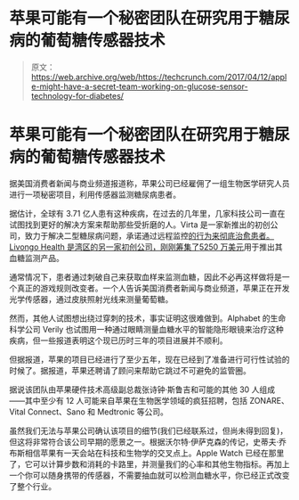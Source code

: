 # 苹果可能有一个秘密团队在研究用于糖尿病的葡萄糖传感器技术

> 原文：<https://web.archive.org/web/https://techcrunch.com/2017/04/12/apple-might-have-a-secret-team-working-on-glucose-sensor-technology-for-diabetes/>

# 苹果可能有一个秘密团队在研究用于糖尿病的葡萄糖传感器技术

据美国消费者新闻与商业频道报道称，苹果公司已经雇佣了一组生物医学研究人员进行一项秘密项目，利用传感器监测糖尿病患者。

据估计，全球有 3.71 亿人患有这种疾病，在过去的几年里，几家科技公司一直在试图找到更好的解决方案来帮助那些受折磨的人。Virta 是一家新推出的初创公司，致力于解决二型糖尿病问题，承诺通过远程监控[的行为来彻底治愈患者。Livongo Health 是湾区的另一家初创公司，刚刚筹集了](https://web.archive.org/web/20230307021715/https://techcrunch.com/2017/03/08/with-37-million-in-funding-health-startup-virta-aims-to-cure-type-2-diabetes/)[5250 万美元](https://web.archive.org/web/20230307021715/https://techcrunch.com/2017/03/16/smart-diabetes-management-service-livongo-health-raises-52-5m-and-looks-to-new-markets/)用于推出其血糖监测产品。

通常情况下，患者通过刺破自己来获取血样来监测血糖，因此不必再这样做将是一个真正的游戏规则改变者。一个人告诉美国消费者新闻与商业频道，苹果正在开发光学传感器，通过皮肤照射光线来测量葡萄糖。

然而，其他人试图想出绕过穿刺的技术，事实证明这很难做到。Alphabet 的生命科学公司 Verily 也试图用一种通过眼睛测量血糖水平的智能隐形眼镜来治疗这种疾病，但一些报道表明这个现已历时三年的项目进展并不顺利。

但据报道，苹果的项目已经进行了至少五年，现在已经到了准备进行可行性试验的时候了。据报道，苹果还聘请了顾问来帮助它跳过不可避免的监管圈。

据说该团队由苹果硬件技术高级副总裁张诗钟·斯鲁吉和可能的其他 30 人组成——其中至少有 12 人可能来自苹果在生物医学领域的疯狂招聘，包括 ZONARE、Vital Connect、Sano 和 Medtronic 等公司。

虽然我们无法与苹果公司确认该项目的细节(我们已经联系过，但尚未得到回复)，但这将非常符合该公司早期的愿景之一。根据沃尔特·伊萨克森的传记，史蒂夫·乔布斯相信苹果有一天会站在科技和生物学的交叉点上。Apple Watch 已经在那里了，它可以计算步数和消耗的卡路里，并测量我们的心率和其他生物指标。再加上一个你可以随身携带的传感器，不需要抽血就可以检测血糖水平，你已经正式改变了整个行业。